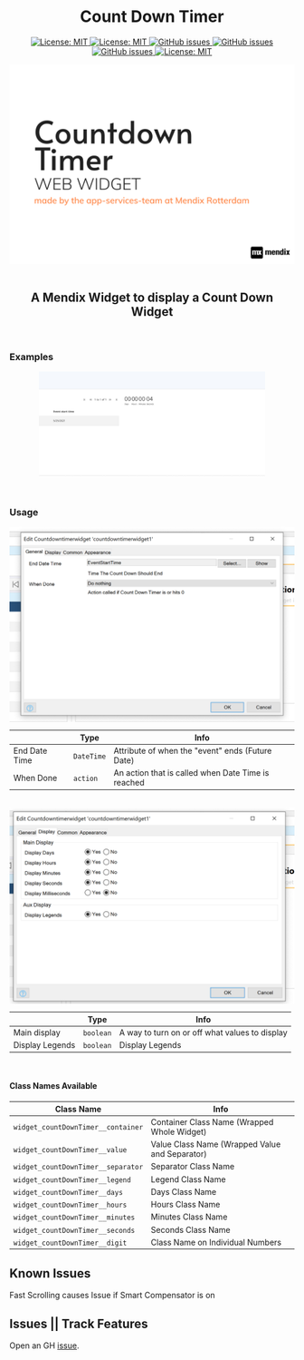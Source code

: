 <h1 align="center">Count Down Timer</h1>

<p align="center">
  <a href="">
    <img alt="License: MIT" src="https://img.shields.io/badge/Status-Beta-blue?style=for-the-badge" target="_blank" />
  </a>
  <a href="">
    <img alt="License: MIT" src="https://img.shields.io/github/issues/mendixlabs/app-services-components?style=for-the-badge" target="_blank" />
  </a>
  <a href="">
    <img alt="GitHub issues" src="https://img.shields.io/github/release/mendixlabs/app-services-components?style=for-the-badge" target="_blank" />
  </a>
  <a href="https://appstore.home.mendix.com/link/modeler/">
    <img alt="GitHub issues" src="https://img.shields.io/badge/Studio%20version-8.12%2B-blue.svg?style=for-the-badge" target="_blank" />
  </a>
  <a href="https://docs.mendix.com/developerportal/app-store/app-store-content-support">
    <img alt="GitHub issues" src="https://img.shields.io/badge/Support-Community%20(no%20active%20support)-orange.svg?style=for-the-badge" target="_blank" />
  </a>
  <a href="/LICENSE">
    <img alt="License: MIT" src="https://img.shields.io/badge/license-Apache%202.0-orange.svg?style=for-the-badge" target="_blank" />
  </a>
  <br/>
</p>
<p align="center">
 <img  align="center" alt="headerIMG" src="./CountdowntimerwidgetAssets/CountdownTimer.png" target="_blank" />
  <br/>
  <br/>
  <h2 align="center">
    A Mendix Widget to display a Count Down Widget
  </h2>
 
</p>
<br/>
<h3>Examples</h3>
<p align="center">
     <img  align="center" alt="headerIMG" width="400" src="./CountdowntimerwidgetAssets/ds3.gif" target="_blank" />

</p>
<br/>
<h3>Usage</h3>

<img align="center" width="550" src="./CountdowntimerwidgetAssets/ds1.png" target="_blank" />

|               | Type       | Info                                               |
| ------------- | ---------- | -------------------------------------------------- |
| End Date Time | `DateTime` | Attribute of when the "event" ends (Future Date)   |
| When Done     | `action`   | An action that is called when Date Time is reached |

<br/>
<img align="center" width="550" src="./CountdowntimerwidgetAssets/ds2.png" target="_blank" />

|                 | Type      | Info                                           |
| --------------- | --------- | ---------------------------------------------- |
| Main display    | `boolean` | A way to turn on or off what values to display |
| Display Legends | `boolean` | Display Legends                                |

<br/>
<h4>Class Names Available</h4>

| Class Name                         | Info                                           |
| ---------------------------------- | ---------------------------------------------- |
| `widget_countDownTimer__container` | Container Class Name (Wrapped Whole Widget)    |
| `widget_countDownTimer__value`     | Value Class Name (Wrapped Value and Separator) |
| `widget_countDownTimer__separator` | Separator Class Name                           |
| `widget_countDownTimer__legend`    | Legend Class Name                              |
| `widget_countDownTimer__days`      | Days Class Name                                |
| `widget_countDownTimer__hours`     | Hours Class Name                               |
| `widget_countDownTimer__minutes`   | Minutes Class Name                             |
| `widget_countDownTimer__seconds`   | Seconds Class Name                             |
| `widget_countDownTimer__digit`     | Class Name on Individual Numbers               |

## Known Issues

Fast Scrolling causes Issue if Smart Compensator is on

## Issues || Track Features

Open an GH [issue](https://github.com/mendixlabs/app-services-components/issues/new/choose).
